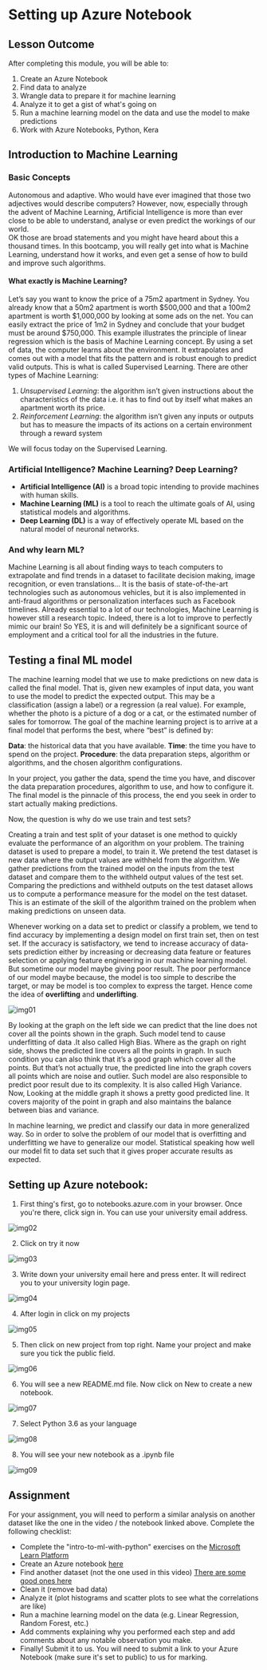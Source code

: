 # Setting up Azure Notebook

## Lesson Outcome
After completing this module, you will be able to:
1. Create an Azure Notebook 
2. Find data to analyze 
3. Wrangle data to prepare it for machine learning 
4. Analyze it to get a gist of what's going on 
5. Run a machine learning model on the data and use the model to make predictions 
6. Work with Azure Notebooks, Python, Kera 

## Introduction to Machine Learning
### Basic Concepts 
Autonomous and adaptive. Who would have ever imagined that those two adjectives would describe computers? However, now, especially through the advent of Machine Learning, Artificial Intelligence is more than ever close to be able to understand, analyse or even predict the workings of our world.  
OK those are broad statements and you might have heard about this a thousand times. In this bootcamp, you will really get into what is Machine Learning, understand how it works, and even get a sense of how to build and improve such algorithms. 
#### What exactly is Machine Learning?
Let’s say you want to know the price of a 75m2 apartment in Sydney. You already know that a 50m2 apartment is worth $500,000 and that a 100m2 apartment is worth $1,000,000 by looking at some ads on the net. You can easily extract the price of 1m2 in Sydney and conclude that your budget must be around $750,000. 
This example illustrates the principle of linear regression which is the basis of Machine Learning concept. By using a set of data, the computer learns about the environment. It extrapolates and comes out with a model that fits the pattern and is robust enough to predict valid outputs. This is what is called Supervised Learning. 
There are other types of Machine Learning: 
1. _Unsupervised Learning_: the algorithm isn’t given instructions about the characteristics of the data i.e. it has to find out by itself what makes an apartment worth its price. 
2. _Reinforcement Learning_: the algorithm isn’t given any inputs or outputs but has to measure the impacts of its actions on a certain environment through a reward system 

We will focus today on the Supervised Learning. 

### Artificial Intelligence? Machine Learning? Deep Learning?  
- **Artificial Intelligence (AI)** is a broad topic intending to provide machines with human skills. 
- **Machine Learning (ML)** is a tool to reach the ultimate goals of AI, using statistical models and algorithms. 
- **Deep Learning (DL)** is a way of effectively operate ML based on the natural model of neuronal networks. 

### And why learn ML? 
Machine Learning is all about finding ways to teach computers to extrapolate and find trends in a dataset to facilitate decision making, image recognition, or even translations… It is the basis of state-of-the-art technologies such as autonomous vehicles, but it is also implemented in anti-fraud algorithms or personalization interfaces such as Facebook timelines. 
Already essential to a lot of our technologies, Machine Learning is however still a research topic.	Indeed, there is a lot to improve to perfectly mimic our brain! So YES, it is and will definitely be a significant source of employment and a critical tool for all the industries in the future. 

## Testing a final ML model
The machine learning model that we use to make predictions on new data is called the final model. That is, given new examples of input data, you want to use the model to predict the expected output. This may be a classification (assign a label) or a regression (a real value). For example, whether the photo is a picture of a dog or a cat, or the estimated number of sales for tomorrow. The goal of the machine learning project is to arrive at a final model that performs the best, where “best” is defined by: 

**Data**: the historical data that you have available. 
**Time**: the time you have to spend on the project. 
**Procedure**: the data preparation steps, algorithm or algorithms, and the chosen algorithm configurations. 

In your project, you gather the data, spend the time you have, and discover the data preparation procedures, algorithm to use, and how to configure it. The final model is the pinnacle of this process, the end you seek in order to start actually making predictions. 

Now, the question is why do we use train and test sets? 

Creating a train and test split of your dataset is one method to quickly evaluate the performance of an algorithm on your problem. The training dataset is used to prepare a model, to train it. We pretend the test dataset is new data where the output values are withheld from the algorithm. We gather predictions from the trained model on the inputs from the test dataset and compare them to the withheld output values of the test set. Comparing the predictions and withheld outputs on the test dataset allows us to compute a performance measure for the model on the test dataset. This is an estimate of the skill of the algorithm trained on the problem when making predictions on unseen data. 

Whenever working on a data set to predict or classify a problem, we tend to find accuracy by implementing a design model on first train set, then on test set. If the accuracy is satisfactory, we tend to increase accuracy of data-sets prediction either by increasing or decreasing data feature or features selection or applying feature engineering in our machine learning model. But sometime our model maybe giving poor result. The poor performance of our model maybe because, the model is too simple to describe the target, or may be model is too complex to express the target. Hence come the idea of **overlifting** and **underlifting**.

![img01](https://github.com/AUMSA/2020-MSA-content/blob/master/AI%20%26%20Advanced%20Analytics/Setting%20up%20Azure%20Notebook/img/img01.png)

By looking at the graph on the left side we can predict that the line does not cover all the points shown in the graph. Such model tend to cause underfitting of data .It also called High Bias. Where as the graph on right side, shows the predicted line covers all the points in graph. In such condition you can also think that it’s a good graph which cover all the points. But that’s not actually true, the predicted line into the graph covers all points which are noise and outlier. Such model are also responsible to predict poor result due to its complexity. It is also called High Variance. Now, Looking at the middle graph it shows a pretty good predicted line. It covers majority of the point in graph and also maintains the balance between bias and variance. 

In machine learning, we predict and classify our data in more generalized way. So in order to solve the problem of our model that is overfitting and underfitting we have to generalize our model. Statistical speaking how well our model fit to data set such that it gives proper accurate results as expected. 

## Setting up Azure notebook: 
1. First thing's first, go to notebooks.azure.com in your browser. Once you're there, click sign in. You can use your university email address. 

![img02](https://github.com/AUMSA/2020-MSA-content/blob/master/AI%20%26%20Advanced%20Analytics/Setting%20up%20Azure%20Notebook/img/img02.png)


2. Click on try it now 

![img03](https://github.com/AUMSA/2020-MSA-content/blob/master/AI%20%26%20Advanced%20Analytics/Setting%20up%20Azure%20Notebook/img/img03.png)


3. Write down your university email here and press enter. It will redirect you to your university login page. 

![img04](https://github.com/AUMSA/2020-MSA-content/blob/master/AI%20%26%20Advanced%20Analytics/Setting%20up%20Azure%20Notebook/img/img04.png)


4. After login in click on my projects 

![img05](https://github.com/AUMSA/2020-MSA-content/blob/master/AI%20%26%20Advanced%20Analytics/Setting%20up%20Azure%20Notebook/img/img05.png)


5. Then click on new project from top right. Name your project and make sure you tick the public field. 

![img06](https://github.com/AUMSA/2020-MSA-content/blob/master/AI%20%26%20Advanced%20Analytics/Setting%20up%20Azure%20Notebook/img/img06.png)


6. You will see a new README.md file. Now click on New to create a new notebook. 

![img07](https://github.com/AUMSA/2020-MSA-content/blob/master/AI%20%26%20Advanced%20Analytics/Setting%20up%20Azure%20Notebook/img/img07.png)


7. Select Python 3.6 as your language 

![img08](https://github.com/AUMSA/2020-MSA-content/blob/master/AI%20%26%20Advanced%20Analytics/Setting%20up%20Azure%20Notebook/img/img08.png)


8. You will see your new notebook as a .ipynb file 

![img09](https://github.com/AUMSA/2020-MSA-content/blob/master/AI%20%26%20Advanced%20Analytics/Setting%20up%20Azure%20Notebook/img/img09.png)


## Assignment
For your assignment, you will need to perform a similar analysis on another dataset like the one in the video / the notebook linked above. Complete the following checklist: 
 
- Complete the "intro-to-ml-with-python" exercises on the [Microsoft Learn Platform](https://docs.microsoft.com/en-gb/learn/paths/intro-to-ml-with-python/)
- Create an Azure notebook [here](https://notebooks.azure.com/) 
- Find another dataset (not the one used in this video) [There are some good ones here]( https://archive.ics.uci.edu/ml/datasets.php)
- Clean it (remove bad data) 
- Analyze it (plot histograms and scatter plots to see what the correlations are like) 
- Run a machine learning model on the data (e.g. Linear Regression, Random Forest, etc.) 
- Add comments explaining why you performed each step and add comments about any notable observation you make. 
- Finally! Submit it to us. You will need to submit a link to your Azure Notebook (make sure it's set to public) to us for marking. 
